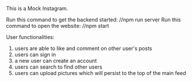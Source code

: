 This is a Mock Instagram. 



Run this command to get the backend started:
//npm run server
Run this command to open the website:
//npm start


User functionalities: 
1. users are able to like and comment on other user's posts
2. users can sign in 
3. a new user can create an account
4. users can search to find other users
5. users can upload pictures which will persist to the top of the main feed



